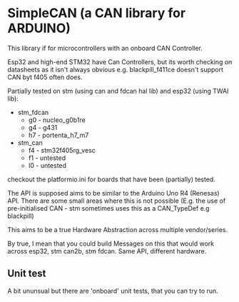 # SimpleCAN (a CAN library for ARDUINO)

This library if for microcontrollers with an onboard CAN Controller.  

Esp32 and high-end STM32 have Can Controllers, but its worth checking on datasheets as it isn't always obvious e.g. blackpill_f411ce doesn't support CAN byt f405 often does.

Partially tested on stm (using can and fdcan hal lib) and esp32 (using TWAI lib):
 - stm_fdcan
   - g0 - nucleo_g0b1re 
   - g4 - g431
   - h7 - portenta_h7_m7
 - stm_can
   - f4 - stm32f405rg_vesc
   - f1 - untested
   - l0 - untested

checkout the platformio.ini for boards that have been (partially) tested.

The API is supposed aims to be similar to the Arduino Uno R4 (Renesas) API.
There are some small areas where this is not possible (E.g. the use of pre-initialised CAN - stm sometimes uses this as a CAN_TypeDef e.g blackpill)

This aims to be a true Hardware Abstraction across multiple vendor/series.


By true, I mean that you could build Messages on this that would work across esp32, stm can2b, stm fdcan. Same API, different hardware.

## Unit test

A bit ununsual but there are 'onboard' unit tests, that you can try to run.


